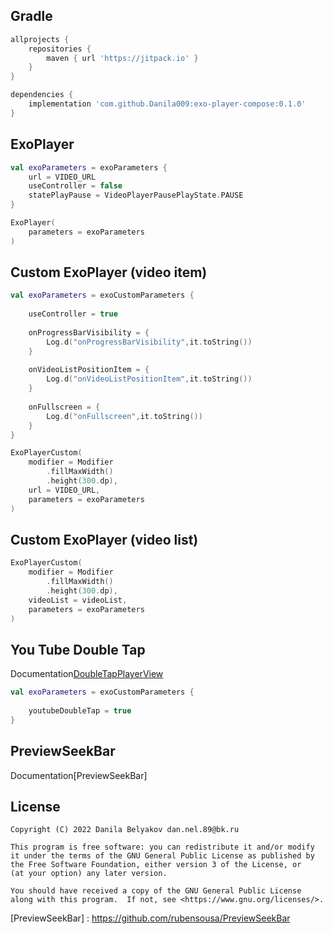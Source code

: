 
## Gradle

```groovy
allprojects {
    repositories {
		maven { url 'https://jitpack.io' }
	}
}
```

```groovy
dependencies {
    implementation 'com.github.Danila009:exo-player-compose:0.1.0'
}
```

## ExoPlayer

```kotlin
val exoParameters = exoParameters {
    url = VIDEO_URL
    useController = false
    statePlayPause = VideoPlayerPausePlayState.PAUSE
}
```

```kotlin
ExoPlayer(
    parameters = exoParameters
)
```

## Custom ExoPlayer (video item)

```kotlin
val exoParameters = exoCustomParameters {
                    
    useController = true
                    
    onProgressBarVisibility = {
        Log.d("onProgressBarVisibility",it.toString())
    }
                    
    onVideoListPositionItem = {
        Log.d("onVideoListPositionItem",it.toString())
    }
                    
    onFullscreen = {
        Log.d("onFullscreen",it.toString())
    }
}
```


```kotlin
ExoPlayerCustom(
    modifier = Modifier
        .fillMaxWidth()
        .height(300.dp),
    url = VIDEO_URL,
    parameters = exoParameters
)
```

## Custom ExoPlayer (video list)

```kotlin
ExoPlayerCustom(
    modifier = Modifier
        .fillMaxWidth()
        .height(300.dp),
    videoList = videoList,
    parameters = exoParameters
)
```

## You Tube Double Tap

Documentation[DoubleTapPlayerView]

```kotlin
val exoParameters = exoCustomParameters {
                   
    youtubeDoubleTap = true
}
```

## PreviewSeekBar

Documentation[PreviewSeekBar]

## License

~~~
Copyright (C) 2022 Danila Belyakov dan.nel.89@bk.ru

This program is free software: you can redistribute it and/or modify
it under the terms of the GNU General Public License as published by
the Free Software Foundation, either version 3 of the License, or
(at your option) any later version.

You should have received a copy of the GNU General Public License
along with this program.  If not, see <https://www.gnu.org/licenses/>.
~~~

[DoubleTapPlayerView]: https://github.com/vkay94/DoubleTapPlayerView
[PreviewSeekBar] : https://github.com/rubensousa/PreviewSeekBar
